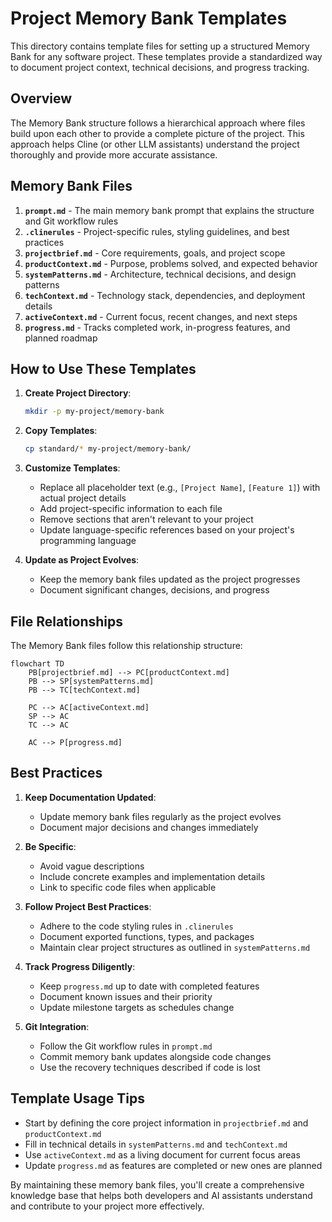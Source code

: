 # Project Memory Bank Templates

This directory contains template files for setting up a structured Memory Bank for any software project. These templates provide a standardized way to document project context, technical decisions, and progress tracking.

## Overview

The Memory Bank structure follows a hierarchical approach where files build upon each other to provide a complete picture of the project. This approach helps Cline (or other LLM assistants) understand the project thoroughly and provide more accurate assistance.

## Memory Bank Files

1. **`prompt.md`** - The main memory bank prompt that explains the structure and Git workflow rules
2. **`.clinerules`** - Project-specific rules, styling guidelines, and best practices
3. **`projectbrief.md`** - Core requirements, goals, and project scope
4. **`productContext.md`** - Purpose, problems solved, and expected behavior
5. **`systemPatterns.md`** - Architecture, technical decisions, and design patterns
6. **`techContext.md`** - Technology stack, dependencies, and deployment details
7. **`activeContext.md`** - Current focus, recent changes, and next steps
8. **`progress.md`** - Tracks completed work, in-progress features, and planned roadmap

## How to Use These Templates

1. **Create Project Directory**:
   ```bash
   mkdir -p my-project/memory-bank
   ```

2. **Copy Templates**:
   ```bash
   cp standard/* my-project/memory-bank/
   ```

3. **Customize Templates**:
   - Replace all placeholder text (e.g., `[Project Name]`, `[Feature 1]`) with actual project details
   - Add project-specific information to each file
   - Remove sections that aren't relevant to your project
   - Update language-specific references based on your project's programming language

4. **Update as Project Evolves**:
   - Keep the memory bank files updated as the project progresses
   - Document significant changes, decisions, and progress

## File Relationships

The Memory Bank files follow this relationship structure:

```mermaid
flowchart TD
    PB[projectbrief.md] --> PC[productContext.md]
    PB --> SP[systemPatterns.md]
    PB --> TC[techContext.md]
    
    PC --> AC[activeContext.md]
    SP --> AC
    TC --> AC
    
    AC --> P[progress.md]
```

## Best Practices

1. **Keep Documentation Updated**:
   - Update memory bank files regularly as the project evolves
   - Document major decisions and changes immediately

2. **Be Specific**:
   - Avoid vague descriptions
   - Include concrete examples and implementation details
   - Link to specific code files when applicable

3. **Follow Project Best Practices**:
   - Adhere to the code styling rules in `.clinerules`
   - Document exported functions, types, and packages
   - Maintain clear project structures as outlined in `systemPatterns.md`

4. **Track Progress Diligently**:
   - Keep `progress.md` up to date with completed features
   - Document known issues and their priority
   - Update milestone targets as schedules change

5. **Git Integration**:
   - Follow the Git workflow rules in `prompt.md`
   - Commit memory bank updates alongside code changes
   - Use the recovery techniques described if code is lost

## Template Usage Tips

- Start by defining the core project information in `projectbrief.md` and `productContext.md`
- Fill in technical details in `systemPatterns.md` and `techContext.md`
- Use `activeContext.md` as a living document for current focus areas
- Update `progress.md` as features are completed or new ones are planned

By maintaining these memory bank files, you'll create a comprehensive knowledge base that helps both developers and AI assistants understand and contribute to your project more effectively.
